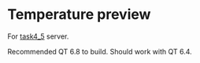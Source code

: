 # Temperature preview
For [task4_5](../task4_5/) server.

Recommended QT 6.8 to build. Should work with QT 6.4. 
